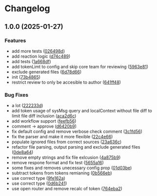 # Changelog

## 1.0.0 (2025-01-27)


### Features

* add more tests ([026498d](https://github.com/ubiquity-os-marketplace/daemon-pull-review/commit/026498de5e080f07d5ea13cbad5b9262a360df71))
* add reaction logic ([d74c489](https://github.com/ubiquity-os-marketplace/daemon-pull-review/commit/d74c489e1b2071b2012ffb1d0acc606bf97873ad))
* add tests ([1a668df](https://github.com/ubiquity-os-marketplace/daemon-pull-review/commit/1a668df2216dea4342e934b6d2a277f1815e79c2))
* add tokenLimt to config and skip core team for reviewing ([5963e81](https://github.com/ubiquity-os-marketplace/daemon-pull-review/commit/5963e8161c84f5afc762687e7e56a07d78c0e9b2))
* exclude generated files ([6d78d66](https://github.com/ubiquity-os-marketplace/daemon-pull-review/commit/6d78d6624021b921c2928ea532dc9dbd0d58f9ae))
* init ([73b4865](https://github.com/ubiquity-os-marketplace/daemon-pull-review/commit/73b48651e42627bd81debf59aa6e1df6838d7b65))
* restrict review to only be accesible to author ([641ff48](https://github.com/ubiquity-os-marketplace/daemon-pull-review/commit/641ff488d67abef6d53510493385d3755fb3b48c))


### Bug Fixes

* a lot ([222233d](https://github.com/ubiquity-os-marketplace/daemon-pull-review/commit/222233dd84eef27531df7c53f626647099501e93))
* add token usage of sysMsg query and localContext without file diff to limit file diff inclusion ([aca2d6c](https://github.com/ubiquity-os-marketplace/daemon-pull-review/commit/aca2d6c19f820a0f22a4a79a92e2f99385ad9029))
* add workflow support ([feefb56](https://github.com/ubiquity-os-marketplace/daemon-pull-review/commit/feefb564d3b0e25892da6d6fe8daf3ac6f4109e0))
* comment -&gt; approve ([d6420b9](https://github.com/ubiquity-os-marketplace/daemon-pull-review/commit/d6420b9a5eeddf1ddb9790e9620917d2631d4c38))
* fix default config and remove verbose check comment ([3c1fd56](https://github.com/ubiquity-os-marketplace/daemon-pull-review/commit/3c1fd56e6b7bbe425f255b134c1a56292fa039e0))
* fix the parser and make it more flexible ([22c4e66](https://github.com/ubiquity-os-marketplace/daemon-pull-review/commit/22c4e6662bc845620b1c32b7261168ee23c7ae0f))
* populate ignored files from correct sources ([23a636c](https://github.com/ubiquity-os-marketplace/daemon-pull-review/commit/23a636cac506a50b855c09ec2635e872d265d194))
* refactor file parsing, output parsing and exclude generated files ([0de8a64](https://github.com/ubiquity-os-marketplace/daemon-pull-review/commit/0de8a648be912d734a4cf53207ef2ebd78932c83))
* remove empty strings and fix file exlcusion ([4a875b9](https://github.com/ubiquity-os-marketplace/daemon-pull-review/commit/4a875b9611db07d79137ec7c582a54021a6c73a4))
* remove respone format and fix test ([5655a16](https://github.com/ubiquity-os-marketplace/daemon-pull-review/commit/5655a168a1d5e59817cb2d555efcbf3bd9462ca6))
* some fixes and removes unecessary config prop ([01d03be](https://github.com/ubiquity-os-marketplace/daemon-pull-review/commit/01d03beda469393bf74b1edb9b70f89a8ce5a2e1))
* subtract tokens from tokens remianing ([0b566eb](https://github.com/ubiquity-os-marketplace/daemon-pull-review/commit/0b566eb89f2f93186d60d2463dcae57b919fef6d))
* use correct type ([9fe162a](https://github.com/ubiquity-os-marketplace/daemon-pull-review/commit/9fe162a78e1d174f15d9cdc7686b7a7b6461864a))
* use correct type ([0d6b241](https://github.com/ubiquity-os-marketplace/daemon-pull-review/commit/0d6b2415b9968b9858bf5ad7642a7f296a261938))
* use open router and remove recalc of token ([764eba2](https://github.com/ubiquity-os-marketplace/daemon-pull-review/commit/764eba2bdf7d4efff978fd2e5169f3d3650ad149))
